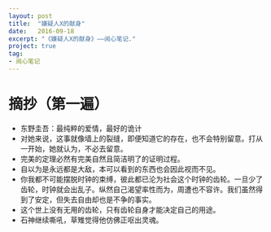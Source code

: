 ```yaml
---
layout: post
title:  "嫌疑人X的献身"
date:   2016-09-18
excerpt: "《嫌疑人X的献身》——阅心笔记."
project: true
tag:
- 阅心笔记 
---
```


# 摘抄（第一遍）
* 东野圭吾：最纯粹的爱情，最好的诡计
* 对她来说，这事就像墙上的裂缝，即便知道它的存在，也不会特别留意。打从一开始，她就认为，不必去留意。
* 完美的定理必然有完美自然且简洁明了的证明过程。
* 自以为是永远都是大敌，本可以看到的东西也会因此视而不见。
* 你我都不可能摆脱时钟的束缚，彼此都已沦为社会这个时钟的齿轮。一旦少了齿轮，时钟就会出乱子。纵然自己渴望率性而为，周遭也不容许。我们虽然得到了安定，但失去自由却也是不争的事实。
* 这个世上没有无用的齿轮，只有齿轮自身才能决定自己的用途。
* 石神继续嘶吼，草雉觉得他仿佛正呕出灵魂。
